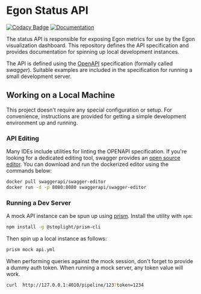 # Egon Status API
[![Codacy Badge](https://app.codacy.com/project/badge/Grade/14c1aa3bed5a43a1b92e02679db13337)](https://www.codacy.com/gh/Egon-Framework/status-api/dashboard?utm_source=github.com&amp;utm_medium=referral&amp;utm_content=Egon-Framework/status-api&amp;utm_campaign=Badge_Grade)
[![Documentation](https://github.com/Egon-Framework/status-api/actions/workflows/Documentation.yml/badge.svg)](https://github.com/Egon-Framework/status-api/actions/workflows/Documentation.yml)

The status API is responsible for exposing Egon metrics for use by the Egon visualization dashboard.
This repository defines the API specification and provides documentation for spinning up local development instances.

The API is defined using the [OpenAPI](https://www.openapis.org/) specification (formally called _swagger_).
Suitable examples are included in the specification for running a small development server.

## Working on a Local Machine

This project doesn't require any special configuration or setup.
For convenience, instructions are provided for getting a simple development environment up and running.

### API Editing

Many IDEs include utilities for linting the OPENAPI specification.
If you're looking for a dedicated editing tool, swagger provides
an [open source editor](https://swagger.io/tools/swagger-editor/).
You can download and run the dockerized editor using the commands below:

```bash
docker pull swaggerapi/swagger-editor
docker run -d -p 8080:8080 swaggerapi/swagger-editor
```

### Running a Dev Server

A mock API instance can be spun up using [prism](https://docs.stoplight.io/docs/prism/674b27b261c3c-overview).
Install the utility with `npm`:

```bash
npm install -g @stoplight/prism-cli
```

Then spin up a local instance as follows:

```bash
prism mock api.yml
```

When performing queries against the mock session, don't forget to provide a dummy auth token.
When running a mock server, any token value will work.

```bash
curl  http://127.0.0.1:4010/pipeline/123?token=1234
```
